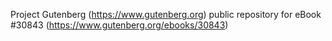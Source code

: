 Project Gutenberg (https://www.gutenberg.org) public repository for eBook #30843 (https://www.gutenberg.org/ebooks/30843)
